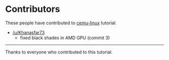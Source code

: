 # Contributors

These people have contributed to [cemu-linux](https://github.com/leomaurodesenv/cemu-linux) tutorial.   

- [/u/Khanasfar73](https://www.reddit.com/user/Khanasfar73)
   - fixed black shades in AMD GPU (commit 3)

---
Thanks to everyone who contributed to this tutorial.
